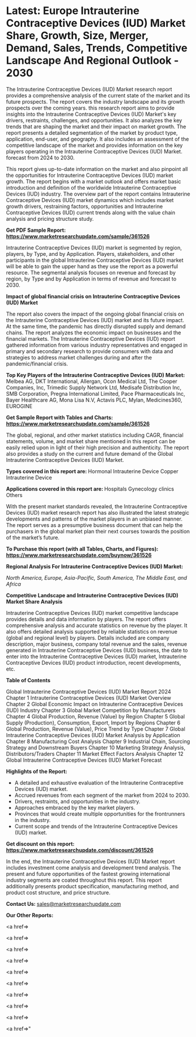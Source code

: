 # Latest: Europe Intrauterine Contraceptive Devices (IUD) Market Share, Growth, Size, Merger, Demand, Sales, Trends, Competitive Landscape And Regional Outlook - 2030

The Intrauterine Contraceptive Devices (IUD) Market research report provides a comprehensive analysis of the current state of the market and its future prospects. The report covers the industry landscape and its growth prospects over the coming years. this research report aims to provide insights into the Intrauterine Contraceptive Devices (IUD) Market's key drivers, restraints, challenges, and opportunities. It also analyzes the key trends that are shaping the market and their impact on market growth. The report presents a detailed segmentation of the market by product type, application, end-user, and geography. It also includes an assessment of the competitive landscape of the market and provides information on the key players operating in the Intrauterine Contraceptive Devices (IUD) Market. forecast from 2024 to 2030.

This report gives up-to-date information on the market and also pinpoint all the opportunities for Intrauterine Contraceptive Devices (IUD) market growth. The report begins with a market outlook and offers market basic introduction and definition of the worldwide Intrauterine Contraceptive Devices (IUD) industry. The overview part of the report contains Intrauterine Contraceptive Devices (IUD) market dynamics which includes market growth drivers, restraining factors, opportunities and Intrauterine Contraceptive Devices (IUD) current trends along with the value chain analysis and pricing structure study.

<strong><b>Get PDF Sample Report: <a href=https://www.marketresearchupdate.com/sample/361526>https://www.marketresearchupdate.com/sample/361526</a></b></strong>

Intrauterine Contraceptive Devices (IUD) market is segmented by region, players, by Type, and by Application. Players, stakeholders, and other participants in the global Intrauterine Contraceptive Devices (IUD) market will be able to gain the upper hand as they use the report as a powerful resource. The segmental analysis focuses on revenue and forecast by region, by Type and by Application in terms of revenue and forecast to 2030.

<strong><b>Impact of global financial crisis on Intrauterine Contraceptive Devices (IUD) Market</b></strong>

The report also covers the impact of the ongoing global financial crisis on the Intrauterine Contraceptive Devices (IUD) market and its future impact. At the same time, the pandemic has directly disrupted supply and demand chains. The report analyzes the economic impact on businesses and the financial markets. The Intrauterine Contraceptive Devices (IUD) report gathered information from various industry representatives and engaged in primary and secondary research to provide consumers with data and strategies to address market challenges during and after the pandemic/financial crisis.

<strong><b>Top Key Players of the Intrauterine Contraceptive Devices (IUD) Market:
</b></strong>Melbea AG, DKT International, Allergan, Ocon Medical Ltd, The Cooper Companies, Inc, Trimedic Supply Network Ltd, Medisafe Distribution Inc, SMB Corporation, Pregna International Limited, Pace Pharmaceuticals Inc, Bayer Healthcare AG, Mona Lisa N.V, Actavis PLC, Mylan, Medicines360, EUROGINE<strong><b>
</b></strong>

<strong><b>Get Sample Report with Tables and Charts: <a href=https://www.marketresearchupdate.com/sample/361526>https://www.marketresearchupdate.com/sample/361526</a></b></strong>

The global, regional, and other market statistics including CAGR, financial statements, volume, and market share mentioned in this report can be easily relied upon in light of their high precision and authenticity. The report also provides a study on the current and future demand of the Global Intrauterine Contraceptive Devices (IUD) Market.

<strong><b>Types covered in this report are:
</b></strong>Hormonal Intrauterine Device
Copper Intrauterine Device<strong><b>
</b></strong>

<strong><b>Applications covered in this report are:
</b></strong>Hospitals
Gynecology clinics
Others<strong><b>
</b></strong>

With the present market standards revealed, the Intrauterine Contraceptive Devices (IUD) market research report has also illustrated the latest strategic developments and patterns of the market players in an unbiased manner. The report serves as a presumptive business document that can help the purchasers in the global market plan their next courses towards the position of the market’s future.

<strong><b>To Purchase this report (with all Tables, Charts, and Figures): <a href=https://www.marketresearchupdate.com/buynow/361526>https://www.marketresearchupdate.com/buynow/361526</a></b></strong>

<strong><b>Regional Analysis For Intrauterine Contraceptive Devices (IUD) Market:</b></strong>

<em><i>North America, Europe, Asia-Pacific, South America, The Middle East, and Africa</i></em>

<strong><b>Competitive Landscape and Intrauterine Contraceptive Devices (IUD) Market Share Analysis</b></strong>

Intrauterine Contraceptive Devices (IUD) market competitive landscape provides details and data information by players. The report offers comprehensive analysis and accurate statistics on revenue by the player. It also offers detailed analysis supported by reliable statistics on revenue (global and regional level) by players. Details included are company description, major business, company total revenue and the sales, revenue generated in Intrauterine Contraceptive Devices (IUD) business, the date to enter into the Intrauterine Contraceptive Devices (IUD) market, Intrauterine Contraceptive Devices (IUD) product introduction, recent developments, etc.

<strong><b>Table of Contents</b></strong>

Global Intrauterine Contraceptive Devices (IUD) Market Report 2024
Chapter 1 Intrauterine Contraceptive Devices (IUD) Market Overview
Chapter 2 Global Economic Impact on Intrauterine Contraceptive Devices (IUD) Industry
Chapter 3 Global Market Competition by Manufacturers
Chapter 4 Global Production, Revenue (Value) by Region
Chapter 5 Global Supply (Production), Consumption, Export, Import by Regions
Chapter 6 Global Production, Revenue (Value), Price Trend by Type
Chapter 7 Global Intrauterine Contraceptive Devices (IUD) Market Analysis by Application
Chapter 8 Manufacturing Cost Analysis
Chapter 9 Industrial Chain, Sourcing Strategy and Downstream Buyers
Chapter 10 Marketing Strategy Analysis, Distributors/Traders
Chapter 11 Market Effect Factors Analysis
Chapter 12 Global Intrauterine Contraceptive Devices (IUD) Market Forecast

<strong><b>Highlights of the Report:</b></strong>

- A detailed and exhaustive evaluation of the Intrauterine Contraceptive Devices (IUD) market.
- Accrued revenues from each segment of the market from 2024 to 2030.
- Drivers, restraints, and opportunities in the industry.
- Approaches embraced by the key market players.
- Provinces that would create multiple opportunities for the frontrunners in the industry.
- Current scope and trends of the Intrauterine Contraceptive Devices (IUD) market.

<strong><b>Get discount on this report: <a href=https://www.marketresearchupdate.com/discount/361526>https://www.marketresearchupdate.com/discount/361526</a></b></strong>

In the end, the Intrauterine Contraceptive Devices (IUD) Market report includes investment come analysis and development trend analysis. The present and future opportunities of the fastest growing international industry segments are coated throughout this report. This report additionally presents product specification, manufacturing method, and product cost structure, and price structure.

<strong><b>Contact Us:
</b></strong>sales@marketresearchupdate.com

<strong>Our Other Reports:</strong>

<a href=></a>

<a href=></a>

<a href=></a>

<a href=></a>

<a href=></a>

<a href=></a>

<a href=></a>

<a href=></a>

<a href=></a>

<a href=></a>"
